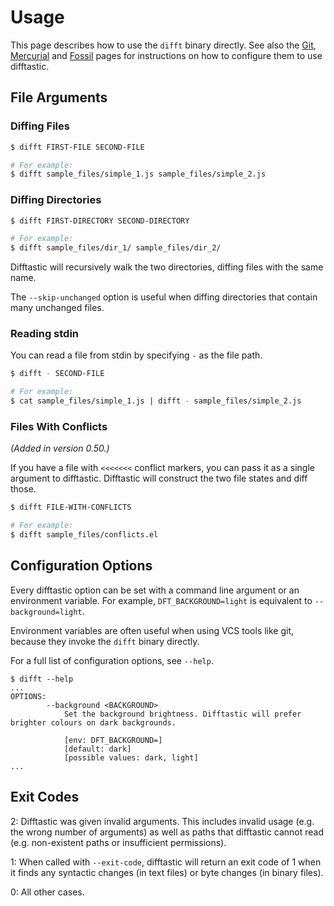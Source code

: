 # Usage

This page describes how to use the `difft` binary directly. See also
the [Git](./git.html), [Mercurial](./mercurial.html) and
[Fossil](./fossil.html) pages for instructions on how to configure
them to use difftastic.

## File Arguments

### Diffing Files

```bash
$ difft FIRST-FILE SECOND-FILE

# For example:
$ difft sample_files/simple_1.js sample_files/simple_2.js
```

### Diffing Directories

```bash
$ difft FIRST-DIRECTORY SECOND-DIRECTORY

# For example:
$ difft sample_files/dir_1/ sample_files/dir_2/
```

Difftastic will recursively walk the two directories, diffing files
with the same name.

The `--skip-unchanged` option is useful when diffing directories that
contain many unchanged files.

### Reading stdin

You can read a file from stdin by specifying `-` as the file path.

```bash
$ difft - SECOND-FILE

# For example:
$ cat sample_files/simple_1.js | difft - sample_files/simple_2.js
```

### Files With Conflicts

*(Added in version 0.50.)*

If you have a file with `<<<<<<<` conflict markers, you can pass it as
a single argument to difftastic. Difftastic will construct the two
file states and diff those.

```bash
$ difft FILE-WITH-CONFLICTS

# For example:
$ difft sample_files/conflicts.el
```

## Configuration Options

Every difftastic option can be set with a command line argument or an
environment variable. For example, `DFT_BACKGROUND=light` is equivalent to
`--background=light`.

Environment variables are often useful when using VCS tools like git,
because they invoke the `difft` binary directly.

For a full list of configuration options, see `--help`.

```
$ difft --help
...
OPTIONS:
        --background <BACKGROUND>
            Set the background brightness. Difftastic will prefer brighter colours on dark backgrounds.

            [env: DFT_BACKGROUND=]
            [default: dark]
            [possible values: dark, light]
...
```

## Exit Codes

2: Difftastic was given invalid arguments. This includes invalid usage
(e.g. the wrong number of arguments) as well as paths that difftastic
cannot read (e.g. non-existent paths or insufficient permissions).

1: When called with `--exit-code`, difftastic will return an exit code
of 1 when it finds any syntactic changes (in text files) or byte changes
(in binary files).

0: All other cases.
